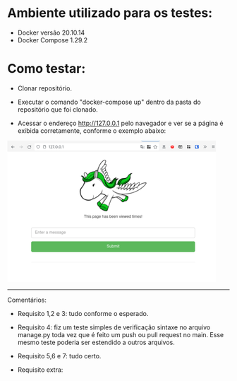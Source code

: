 # Ambiente utilizado para os testes:

- Docker versão 20.10.14
- Docker Compose 1.29.2

# Como testar:
- Clonar repositório.

- Executar o comando "docker-compose up" dentro da pasta do repositório que foi clonado.

- Acessar o endereço http://127.0.0.1 pelo navegador e ver se a página é exibida corretamente, conforme o exemplo abaixo:

![Exemplo](images/01.png)

------------------------------------------------------------------------------
Comentários:

- Requisito 1,2 e 3: tudo conforme o esperado.

- Requisito 4: fiz um teste simples de verificação sintaxe no arquivo manage.py toda vez que é feito um push ou pull request no main. Esse mesmo teste poderia ser estendido a outros arquivos.

- Requisito 5,6 e 7: tudo certo.

- Requisito extra: 
